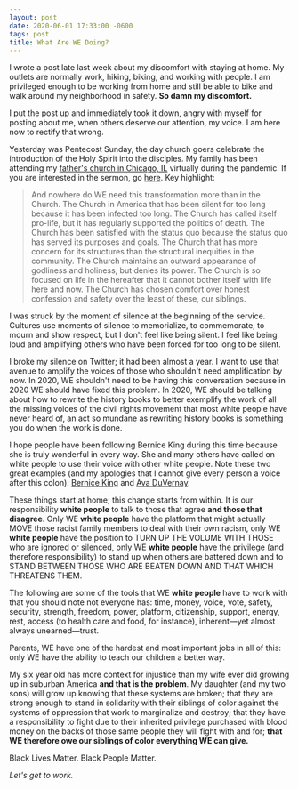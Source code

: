```yaml
---
layout: post
date: 2020-06-01 17:33:00 -0600
tags: post
title: What Are WE Doing?
---
```


I wrote a post late last week about my discomfort with staying at home. My outlets are normally work, hiking, biking, and working with people. I am privileged enough to be working from home and still be able to bike and walk around my neighborhood in safety. **So damn my discomfort.**

I put the post up and immediately took it down, angry with myself for posting about me, when others deserve our attention, my voice. I am here now to rectify that wrong.

Yesterday was Pentecost Sunday, the day church goers celebrate the introduction of the Holy Spirit into the disciples. My family has been attending my [father's church in Chicago, IL](http://kimballavenuechurch.org) virtually during the pandemic. If you are interested in the sermon, go [here](https://kimballavenews.wordpress.com/2020/05/31/we-need-pentecost-again/). Key highlight:
> And nowhere do WE need this transformation more than in the Church. The Church in America that has been silent for too long because it has been infected too long. The Church has called itself pro-life, but it has regularly supported the politics of death. The Church has been satisfied with the status quo because the status quo has served its purposes and goals. The Church that has more concern for its structures than the structural inequities in the community. The Church maintains an outward appearance of godliness and holiness, but denies its power. The Church is so focused on life in the hereafter that it cannot bother itself with life here and now. The Church has chosen comfort over honest confession and safety over the least of these, our siblings.

I was struck by the moment of silence at the beginning of the service. Cultures use moments of silence to memorialize, to commemorate, to mourn and show respect, but I don't feel like being silent. I feel like being loud and amplifying others who have been forced for too long to be silent.

I broke my silence on Twitter; it had been almost a year. I want to use that avenue to amplify the voices of those who shouldn't need amplification by now. In 2020, WE shouldn't need to be having this conversation because in 2020 WE should have fixed this problem. In 2020, WE should be talking about how to rewrite the history books to better exemplify the work of all the missing voices of the civil rights movement that most white people have never heard of, an act so mundane as rewriting history books is something you do when the work is done.

I hope people have been following Bernice King during this time because she is truly wonderful in every way. She and many others have called on white people to use their voice with other white people. Note these two great examples (and my apologies that I cannot give every person a voice after this colon): [Bernice King](https://twitter.com/BerniceKing/status/1266383557267611649?s=20) and [Ava DuVernay](https://twitter.com/ava/status/1266948036653015041).

These things start at home; this change starts from within. It is our responsibility **white people** to talk to those that agree **and those that disagree**. Only WE **white people** have the platform that might actually MOVE those racist family members to deal with their own racism, only WE **white people** have the position to TURN UP THE VOLUME WITH THOSE who are ignored or silenced, only WE **white people** have the privilege (and therefore responsibility) to stand up when others are battered down and to STAND BETWEEN THOSE WHO ARE BEATEN DOWN AND THAT WHICH THREATENS THEM.

The following are some of the tools that WE **white people** have to work with that you should note not everyone has: time, money, voice, vote, safety, security, strength, freedom, power, platform, citizenship, support, energy, rest, access (to health care and food, for instance), inherent—yet almost always unearned—trust.

Parents, WE have one of the hardest and most important jobs in all of this: only WE have the ability to teach our children a better way.

My six year old has more context for injustice than my wife ever did growing up in suburban America **and that is the problem**. My daughter (and my two sons) will grow up knowing that these systems are broken; that they are strong enough to stand in solidarity with their siblings of color against the systems of oppression that work to marginalize and destroy; that they have a responsibility to fight due to their inherited privilege purchased with blood money on the backs of those same people they will fight with and for; **that WE therefore owe our siblings of color everything WE can give.**

Black Lives Matter. Black People Matter.

*Let's get to work.*
